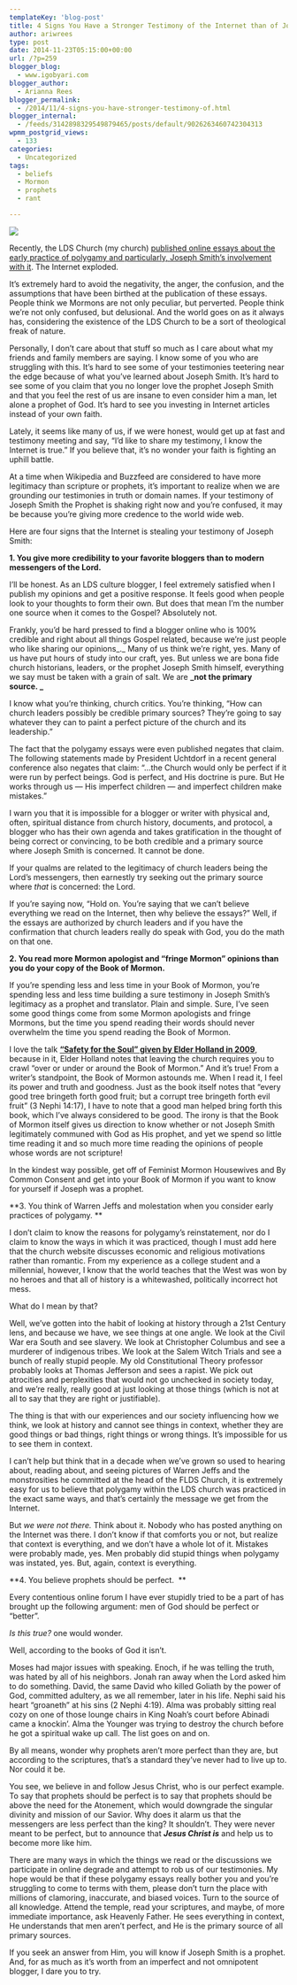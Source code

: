 ```yaml
---
templateKey: 'blog-post'
title: 4 Signs You Have a Stronger Testimony of the Internet than of Joseph Smith
author: ariwrees
type: post
date: 2014-11-23T05:15:00+00:00
url: /?p=259
blogger_blog:
  - www.igobyari.com
blogger_author:
  - Arianna Rees
blogger_permalink:
  - /2014/11/4-signs-you-have-stronger-testimony-of.html
blogger_internal:
  - /feeds/3142898329549879465/posts/default/9026263460742304313
wpmm_postgrid_views:
  - 133
categories:
  - Uncategorized
tags:
  - beliefs
  - Mormon
  - prophets
  - rant

---
```

[![](https://www.igobyari.com/wp-content/uploads/2014/11/joseph.jpg)](https://www.igobyari.com/wp-content/uploads/2014/11/joseph.jpg)

Recently, the LDS Church (my church) [published online essays about the early practice of polygamy and particularly, Joseph Smith’s involvement with it](https://www.lds.org/topics/plural-marriage-in-kirtland-and-nauvoo?lang=eng). The Internet exploded.

It’s extremely hard to avoid the negativity, the anger, the confusion, and the assumptions that have been birthed at the publication of these essays. People think we Mormons are not only peculiar, but perverted. People think we’re not only confused, but delusional. And the world goes on as it always has, considering the existence of the LDS Church to be a sort of theological freak of nature. 

Personally, I don’t care about that stuff so much as I care about what my friends and family members are saying. I know some of you who are struggling with this. It’s hard to see some of your testimonies teetering near the edge because of what you’ve learned about Joseph Smith. It’s hard to see some of you claim that you no longer love the prophet Joseph Smith and that you feel the rest of us are insane to even consider him a man, let alone a prophet of God. It’s hard to see you investing in Internet articles instead of your own faith. 

Lately, it seems like many of us, if we were honest, would get up at fast and testimony meeting and say, “I’d like to share my testimony, I know the Internet is true.” If you believe that, it’s no wonder your faith is fighting an uphill battle.  

At a time when Wikipedia and Buzzfeed are considered to have more legitimacy than scripture or prophets, it’s important to realize when we are grounding our testimonies in truth or domain names. If your testimony of Joseph Smith the Prophet is shaking right now and you’re confused, it may be because you’re giving more credence to the world wide web.

Here are four signs that the Internet is stealing your testimony of Joseph Smith: 

**1\. You give more credibility to your favorite bloggers than to modern messengers of the Lord.**

I’ll be honest. As an LDS culture blogger, I feel extremely satisfied when I publish my opinions and get a positive response. It feels good when people look to your thoughts to form their own. But does that mean I’m the number one source when it comes to the Gospel? Absolutely not. 

Frankly, you’d be hard pressed to find a blogger online who is 100% credible and right about all things Gospel related, because we’re just people who like sharing our opinions_._ Many of us think we’re right, yes. Many of us have put hours of study into our craft, yes. But unless we are bona fide church historians, leaders, or the prophet Joseph Smith himself, everything we say must be taken with a grain of salt. We are **_not the primary source. _**

I know what you’re thinking, church critics. You’re thinking, “How can church leaders possibly be credible primary sources? They’re going to say whatever they can to paint a perfect picture of the church and its leadership.” 

The fact that the polygamy essays were even published negates that claim. The following statements made by President Uchtdorf in a recent general conference also negates that claim: “…the Church would only be perfect if it were run by perfect beings. God is perfect, and His doctrine is pure. But He works through us — His imperfect children — and imperfect children make mistakes.”

I warn you that it is impossible for a blogger or writer with physical and, often, spiritual distance from church history, documents, and protocol, a blogger who has their own agenda and takes gratification in the thought of being correct or convincing, to be both credible and a primary source where Joseph Smith is concerned. It cannot be done.

If your qualms are related to the legitimacy of church leaders being the Lord’s messengers, then earnestly try seeking out the primary source where _that_ is concerned: the Lord.

If you’re saying now, “Hold on. You’re saying that we can’t believe everything we read on the Internet, then why believe the essays?” Well, if the essays are authorized by church leaders and if you have the confirmation that church leaders really do speak with God, you do the math on that one. 

**2\. You read more Mormon apologist and “fringe Mormon” opinions than you do your copy of the Book of Mormon.**

If you’re spending less and less time in your Book of Mormon, you’re spending less and less time building a sure testimony in Joseph Smith’s legitimacy as a prophet and translator. Plain and simple. Sure, I’ve seen some good things come from some Mormon apologists and fringe Mormons, but the time you spend reading their words should never overwhelm the time you spend reading the Book of Mormon.

I love the talk [**“Safety for the Soul” given by Elder Holland in 2009**](https://www.lds.org/general-conference/2009/10/safety-for-the-soul?lang=eng), because in it, Elder Holland notes that leaving the church requires you to crawl “over or under or around the Book of Mormon.” And it’s true! From a writer’s standpoint, the Book of Mormon astounds me. When I read it, I feel its power and truth and goodness. Just as the book itself notes that “every good tree bringeth forth good fruit; but a corrupt tree bringeth forth evil fruit” (3 Nephi 14:17), I have to note that a good man helped bring forth this book, which I’ve always considered to be good. The irony is that the Book of Mormon itself gives us direction to know whether or not Joseph Smith legitimately communed with God as His prophet, and yet we spend so little time reading it and so much more time reading the opinions of people whose words are not scripture! 

In the kindest way possible, get off of Feminist Mormon Housewives and By Common Consent and get into your Book of Mormon if you want to know for yourself if Joseph was a prophet.  

**3\. You think of Warren Jeffs and molestation when you consider early practices of polygamy. **

I don’t claim to know the reasons for polygamy’s reinstatement, nor do I claim to know the ways in which it was practiced, though I must add here that the church website discusses economic and religious motivations rather than romantic. From my experience as a college student and a millennial, however, I know that the world teaches that the West was won by no heroes and that all of history is a whitewashed, politically incorrect hot mess.

What do I mean by that?

Well, we’ve gotten into the habit of looking at history through a 21st Century lens, and because we have, we see things at one angle. We look at the Civil War era South and see slavery. We look at Christopher Columbus and see a murderer of indigenous tribes. We look at the Salem Witch Trials and see a bunch of really stupid people. My old Constitutional Theory professor probably looks at Thomas Jefferson and sees a rapist. We pick out atrocities and perplexities that would not go unchecked in society today, and we’re really, really good at just looking at those things (which is not at all to say that they are right or justifiable).

The thing is that with our experiences and our society influencing how we think, we look at history and cannot see things in context, whether they are good things or bad things, right things or wrong things. It’s impossible for us to see them in context. 

I can’t help but think that in a decade when we’ve grown so used to hearing about, reading about, and seeing pictures of Warren Jeffs and the monstrosities he committed at the head of the FLDS Church, it is extremely easy for us to believe that polygamy within the LDS church was practiced in the exact same ways, and that’s certainly the message we get from the Internet.

But _we were not there._ Think about it. Nobody who has posted anything on the Internet was there. I don’t know if that comforts you or not, but realize that context is everything, and we don’t have a whole lot of it. Mistakes were probably made, yes. Men probably did stupid things when polygamy was instated, yes. But, again, context is everything.  

**4\. You believe prophets should be perfect.  **

Every contentious online forum I have ever stupidly tried to be a part of has brought up the following argument: men of God should be perfect or “better”.

_Is this true?_ one would wonder. 

Well, according to the books of God it isn’t.

Moses had major issues with speaking. Enoch, if he was telling the truth, was hated by all of his neighbors. Jonah ran away when the Lord asked him to do something. David, the same David who killed Goliath by the power of God, committed adultery, as we all remember, later in his life. Nephi said his heart “groaneth” at his sins (2 Nephi 4:19). Alma was probably sitting real cozy on one of those lounge chairs in King Noah’s court before Abinadi came a knockin’. Alma the Younger was trying to destroy the church before he got a spiritual wake up call. The list goes on and on.  

By all means, wonder why prophets aren’t more perfect than they are, but according to the scriptures, that’s a standard they’ve never had to live up to. Nor could it be.

You see, we believe in and follow Jesus Christ, who is our perfect example. To say that prophets should be perfect is to say that prophets should be above the need for the Atonement, which would downgrade the singular divinity and mission of our Savior. Why does it alarm us that the messengers are less perfect than the king? It shouldn’t. They were never meant to be perfect, but to announce that _**Jesus Christ is**_ and help us to become more like him.

There are many ways in which the things we read or the discussions we participate in online degrade and attempt to rob us of our testimonies. My hope would be that if these polygamy essays really bother you and you’re struggling to come to terms with them, please don’t turn the place with millions of clamoring, inaccurate, and biased voices. Turn to the source of all knowledge. Attend the temple, read your scriptures, and maybe, of more immediate importance, ask Heavenly Father. He sees everything in context, He understands that men aren’t perfect, and He is the primary source of all primary sources.

If you seek an answer from Him, you will know if Joseph Smith is a prophet. And, for as much as it’s worth from an imperfect and not omnipotent blogger, I dare you to try.